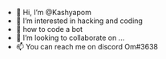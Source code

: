 - 👋 Hi, I’m @Kashyapom
- 👀 I’m interested in hacking and coding 
- 🌱 how to code a bot 
- 💞️ I’m looking to collaborate on ...
- 📫 You can reach me on discord Om#3638

<!---
Kashyapom/Kashyapom is a ✨ special ✨ repository because its `README.md` (this file) appears on your GitHub profile.
You can click the Preview link to take a look at your changes.
--->
